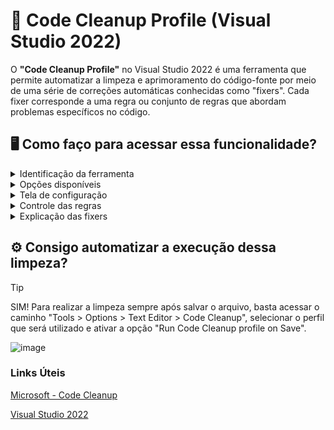 # :rocket: Code Cleanup Profile (Visual Studio 2022)

O **"Code Cleanup Profile"** no Visual Studio 2022 é uma ferramenta que permite automatizar a limpeza e aprimoramento do código-fonte por meio de uma série de correções automáticas conhecidas como "fixers". Cada fixer corresponde a uma regra ou conjunto de regras que abordam problemas específicos no código.

## :desktop_computer: Como faço para acessar essa funcionalidade?

<details>

<summary>Identificação da ferramenta</summary>

### **Passo 1**: Clique com o botão direito sobre o projeto ou solução que deseja realizar a limpeza e identifique a opção mostrada na imagem abaixo.
  
![image](https://github.com/CaioDSPeixoto/CodeCleanupProfile/assets/72414478/b302fab5-48e4-4cdb-ba54-0aa06693b1e7)

</details>

<details>

<summary>Opções disponíveis</summary>

### **Passo 2**: Vamos navegar pelas opções que irão abrir após clicar na imagem anterior.
  
![image](https://github.com/CaioDSPeixoto/CodeCleanupProfile/assets/72414478/4ec69115-3e02-4760-9595-18728e6cfb16)

- Por padrão, a ferramenta vem com dois perfis de limpeza do código, sendo eles totalmente configuráveis.
  
> [!NOTE]
> Caso já tenha configurado e queira executar, basta selecionar a opção "Run Code Cleanup (Profile)" com o _perfil desejado_.

</details>

<details>

<summary>Tela de configuração</summary>

### **Passo 3**: Ainda na tela anterior, vamos selecionar a opção Configure Code Cleanup iniciada por um ícone de engrenagem. Nela, vamos visualizar a tela de configuração de perfil e suas respectivas "fixers".
 ![image](https://github.com/CaioDSPeixoto/CodeCleanupProfile/assets/72414478/efb72a10-1726-4f1f-a2c6-e35dabed7b5a)

| Cor  | Descricao     |
|-----:|---------------|
|:red_square:  |Perfis de limpeza|
|:green_square:|Regras já inclusas no perfil|
|:blue_square: |Controle de adicionar ou remover regras aplicadas|
|:brown_square:|Regras disponíveis para serem incluídas|


</details>

<details>

<summary>Controle das regras</summary>

### **Passo 4**: Para adicionar ou remover uma fixer é bem simples, vamos seguir essa breve explicação.

:arrow_up: Para adicionar da lista das fixers disponíveis (embaixo) para a lista de fixers aplicadas (encima).

:arrow_down: Para remover da lista de fixers aplicadas (encima) e retornar para a lista de fixers disponíveis (embaixo).

<hr/>

:movie_camera: _**Para visualizar o gif com a explicação, clique abaixo ou no botão play localizado ao lado direito da tela**_.

![codecleanup](https://github.com/CaioDSPeixoto/CodeCleanupProfile/assets/72414478/dc48cc7c-49c9-4c16-9f0e-4796632042b3)

- Após finalizar os ajustes, basta clicar em OK para salvar as alterações.

</details>

<details>

<summary>Explicação das fixers</summary>

| Fixers  | Descricao | Url role| 
|---------|-----------|---------|

</details>

## :gear: Consigo automatizar a execução dessa limpeza?

> [!TIP]
> SIM! Para realizar a limpeza sempre após salvar o arquivo, basta acessar o caminho "Tools > Options > Text Editor > Code Cleanup", selecionar o perfil que será utilizado e ativar a opção "Run Code Cleanup profile on Save".

![image](https://github.com/CaioDSPeixoto/CodeCleanupProfile/assets/72414478/0bd74762-8da5-40ab-b7f8-266f95bb8da9)

### Links Úteis

[Microsoft - Code Cleanup](https://learn.microsoft.com/en-us/visualstudio/ide/code-styles-and-code-cleanup?view=vs-2022)

[Visual Studio 2022](https://visualstudio.microsoft.com/pt-br/vs/)

